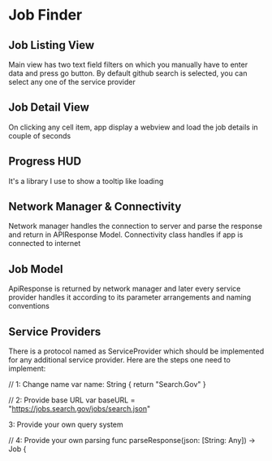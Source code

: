 # Job Finder

## Job Listing View

Main view has two text field filters on which you manually have to enter data and press go button.
By default github search is selected, you can select any one of the service provider

## Job Detail View 

On clicking any cell item, app display a webview and load the job details in couple of seconds

## Progress HUD

It's a library I use to show a tooltip like loading

## Network Manager & Connectivity

Network manager handles the connection to server and parse the response and return in APIResponse Model. Connectivity class handles if app is connected to internet

## Job Model

ApiResponse is returned by network manager and later every service provider handles it according to its parameter arrangements and naming conventions 

## Service Providers

There is a protocol named as ServiceProvider which should be implemented for any additional service provider. Here are the steps one need to implement:

// 1: Change name
var name: String { return "Search.Gov" }

// 2: Provide base URL
var baseURL = "https://jobs.search.gov/jobs/search.json"

3: Provide your own query system

// 4: Provide your own parsing
func parseResponse(json: [String: Any]) -> Job {
